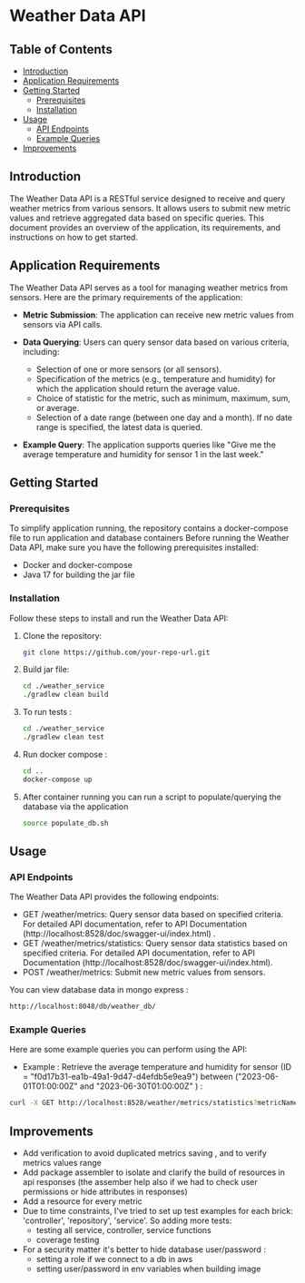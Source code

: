 
# Weather Data API

## Table of Contents

- [Introduction](#introduction)
- [Application Requirements](#application-requirements)
- [Getting Started](#getting-started)
    - [Prerequisites](#prerequisites)
    - [Installation](#installation)
- [Usage](#usage)
    - [API Endpoints](#api-endpoints)
    - [Example Queries](#example-queries)
- [Improvements](#improvements)


## Introduction

The Weather Data API is a RESTful service designed to receive and query weather metrics from various sensors. It allows users to submit new metric values and retrieve aggregated data based on specific queries. This document provides an overview of the application, its requirements, and instructions on how to get started.

## Application Requirements

The Weather Data API serves as a tool for managing weather metrics from sensors. Here are the primary requirements of the application:

- **Metric Submission**: The application can receive new metric values from sensors via API calls.

- **Data Querying**: Users can query sensor data based on various criteria, including:
    - Selection of one or more sensors (or all sensors).
    - Specification of the metrics (e.g., temperature and humidity) for which the application should return the average value.
    - Choice of statistic for the metric, such as minimum, maximum, sum, or average.
    - Selection of a date range (between one day and a month). If no date range is specified, the latest data is queried.

- **Example Query**: The application supports queries like "Give me the average temperature and humidity for sensor 1 in the last week."


## Getting Started

### Prerequisites

To simplify application running, the repository contains a docker-compose file to run application and database containers
Before running the Weather Data API, make sure you have the following prerequisites installed:

- Docker and docker-compose
- Java 17 for building the jar file

### Installation

Follow these steps to install and run the Weather Data API:

1. Clone the repository:

   ```bash
   git clone https://github.com/your-repo-url.git
   ```
2. Build jar file:

   ```bash
   cd ./weather_service
   ./gradlew clean build 
   ```

3. To run tests :

   ```bash
   cd ./weather_service
   ./gradlew clean test 
   ```  
   
4. Run docker compose :

   ```bash
   cd ..
   docker-compose up 
   ```
5. After container running you can run a script to populate/querying  the database via the application

   ```bash
   source populate_db.sh 
   ```
    
## Usage

### API Endpoints

The Weather Data API provides the following endpoints:

- GET /weather/metrics: Query sensor data based on specified criteria.
  For detailed API documentation, refer to API Documentation (http://localhost:8528/doc/swagger-ui/index.html) .
- GET /weather/metrics/statistics: Query sensor data statistics based on specified criteria.
For detailed API documentation, refer to API Documentation (http://localhost:8528/doc/swagger-ui/index.html).
- POST /weather/metrics:  Submit new metric values from sensors.


You can view database data in mongo express :
```bash
http://localhost:8048/db/weather_db/
```

### Example Queries
Here are some example queries you can perform using the API:

- Example : Retrieve the average temperature and humidity for sensor (ID = "f0d17b31-ea1b-49a1-9d47-d4efdb5e9ea9")  between ("2023-06-01T01:00:00Z" and "2023-06-30T01:00:00Z" ) :

```bash
curl -X GET http://localhost:8528/weather/metrics/statistics?metricNames=humidity,temperature&start_date=2023-09-01T01:00:00Z&end_date=2023-09-10T01:00:00Z&statisticNames=average&sensorIds=8802b29e-6cf6-406e-9bb5-2378ccca1de5
  ```



## Improvements
- Add verification to avoid duplicated metrics saving , and to verify metrics values range 
- Add package assembler to isolate and clarify the build of resources in api responses (the assember help also if we had to check user permissions or hide attributes in responses)
- Add a resource for every metric
- Due to time constraints, I've tried to set up test examples for each brick: 'controller', 'repository', 'service'. So adding more tests: 
  - testing all service, controller, service functions 
  - coverage testing
- For a security matter it's better to hide database user/password :
  - setting a role if we connect to a db in aws 
  - setting  user/password in env variables when building image


